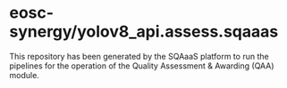 <!--
SPDX-FileCopyrightText: Copyright contributors to the Software Quality Assurance as a Service (SQAaaS) project <sqaaas@ibergrid.eu>

SPDX-License-Identifier: GPL-3.0-only
-->

# eosc-synergy/yolov8_api.assess.sqaaas
This repository has been generated by the SQAaaS platform to run the pipelines
for the operation of the
Quality Assessment & Awarding (QAA)
module.